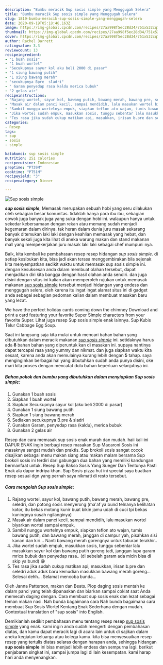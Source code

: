 ```yaml
---
description: "Bumbu meracik Sup sosis simple yang Menggugah Selera"
title: "Bumbu meracik Sup sosis simple yang Menggugah Selera"
slug: 1819-bumbu-meracik-sup-sosis-simple-yang-menggugah-selera
date: 2020-09-19T05:18:48.163Z
image: https://img-global.cpcdn.com/recipes/27aa998f5ec28d34/751x532cq70/sup-sosis-simple-foto-resep-utama.jpg
thumbnail: https://img-global.cpcdn.com/recipes/27aa998f5ec28d34/751x532cq70/sup-sosis-simple-foto-resep-utama.jpg
cover: https://img-global.cpcdn.com/recipes/27aa998f5ec28d34/751x532cq70/sup-sosis-simple-foto-resep-utama.jpg
author: Rachel Barrett
ratingvalue: 3.3
reviewcount: 13
recipeingredient:
- "1 buah sosis"
- "1 buah wortel"
- "Secukupnya sayur kol aku beli 2000 di pasar"
- "1 siung bawang putih"
- "1 siung bawang merah"
- "secukupnya Bpre  sladri"
- " Garam penyedap rasa kaldu merica bubuk"
- "2 gelas air"
recipeinstructions:
- "Rajang wortel, sayur kol, bawang putih, bawang merah, bawang pre, seledri, dan potong sosis menyerong (ma&#39;af ya bund telnanya kelihatan kotor, itu bekas motong kunir buat bikin jamu udah di cuci tpi bekas kuningnya susah ngilanginya)"
- "Masak air dalam panci kecil, sampai mendidih, lalu masukan wortel biyarkan wortel sampai empuk,"
- "Sambil nunggu wortelnya empuk, siapkan teflon ato wajan, tumis bawang putih, dan bawang merah, janggan di campur yah, pisahkan sisi kanan dan kiri... Nanti bawang merah gorengnya untuk taburan terakhir.."
- "Jika wortel sudah empuk, masukkan sosis, tunggu sebentar lalu masukkan sayur kol dan bawang putih goreng tadi, janggan lupa garam mrica bubuk dan penyedap rasa.. (di sebelah garam ada micin bisa di skip ya bund) 😁"
- "Tes rasa jika sudah cukup matikan api, masukkan, irisan b.pre dan seledri aduk aduk baru kemudian masukkan bawang merah goreng... Selesai dehh... Selamat mencoba bunda..."
categories:
- Resep
tags:
- sup
- sosis
- simple

katakunci: sup sosis simple 
nutrition: 251 calories
recipecuisine: Indonesian
preptime: "PT39M"
cooktime: "PT51M"
recipeyield: "3"
recipecategory: Dinner

---
```



![Sup sosis simple](https://img-global.cpcdn.com/recipes/27aa998f5ec28d34/751x532cq70/sup-sosis-simple-foto-resep-utama.jpg)

<b><i>sup sosis simple</i></b>, Memasak merupakan sebuah hobi yang seru dilakukan oleh sebagian besar komunitas. tidaklah hanya para ibu ibu, sebagian cowok juga banyak juga yang suka dengan hobi ini. walaupun hanya untuk sekedar kebersamaan dengan rekan atau memang sudah menjadi kegemaran dalam dirinya. tak heran dalam dunia juru masak sekarang banyak ditemukan laki laki dengan keahlian memasak yang hebat, dan banyak sekali juga kita lihat di aneka warung makan dan stand makanan mall yang mempekerjakan juru masak laki laki sebagai chef mumpuni nya.

Baik, kita kembali ke pembahasan resep resep hidangan <i>sup sosis simple</i>. di setiap kesibukan kita, bisa jadi akan terasa menggembirakan bila sejenak kita menyempatkan sedikit waktu untuk memasak sup sosis simple ini. dengan kesuksesan anda dalam membuat olahan tersebut, dapat menjadikan diri kita bangga dengan hasil olahan anda sendiri. dan juga disini dengan situs ini kalian akan memperoleh rujukan untuk memasak makanan <u>sup sosis simple</u> tersebut menjadi hidangan yang endess dan menggugah selera, oleh karena itu ingat ingat alamat situs ini di gadget anda sebagai sebagian pedoman kalian dalam membuat masakan baru yang lezat.

We have the perfect holiday cards coming down the chimney Download and print a card featuring your favorite Super Simple characters from your favorite Super. Lihat juga resep Sup sosis simple enak lainnya. Sup Kubis Telur Cabbage Egg Soup.


Saat ini langsung saja kita mulai untuk mencari bahan bahan yang dibutuhkan dalam meracik makanan <u><i>sup sosis simple</i></u> ini. setidaknya harus ada <b>8</b> bahan bahan yang diperuntuk kan di masakan ini. supaya nantinya dapat tercapai rasa yang yummy dan nikmat. dan juga siapkan waktu kita sesaat, karena anda akan memulainya kurang lebih dengan <b>5</b> tahap. saya menginginkan berbagai hal yang dibutuhkan sudah anda punya disini, oke mari kita proses dengan mencatat dulu bahan keperluan selanjutnya ini.

<!--inarticleads1-->

##### Bahan pokok dan bumbu yang dibutuhkan dalam menyiapkan Sup sosis simple:

1. Gunakan 1 buah sosis
1. Siapkan 1 buah wortel
1. Siapkan Secukupnya sayur kol (aku beli 2000 di pasar)
1. Gunakan 1 siung bawang putih
1. Siapkan 1 siung bawang merah
1. Sediakan secukupnya B.pre &amp; sladri
1. Gunakan  Garam, penyedap rasa (kaldu), merica bubuk
1. Gunakan 2 gelas air


Resep dan cara memasak sup sosis enak murah dan mudah. haii kali ini DAPUR ENAK ingin berbagi resep masakan Sup Macaroni Sosis ini masaknya sangat mudah dan praktis. Sup brokoli sosis sangat cocok disajikan sebagai menu makan siang atau makan malam bersama Sup brokoli sosis ini terdiri dari gabungan dua bahan yang memiliki kandungan bermanfaat untuk. Resep Sup Bakso Sosis Yang Sueger Dan Tentunya Pasti Enak ala dapur indriya khan. Sup Sosis pizza hut ini special saya buatkan resep sesuai dgn yang pernah saya nikmati di resto tersebut. 

<!--inarticleads2-->

##### Cara mengolah Sup sosis simple:

1. Rajang wortel, sayur kol, bawang putih, bawang merah, bawang pre, seledri, dan potong sosis menyerong (ma&#39;af ya bund telnanya kelihatan kotor, itu bekas motong kunir buat bikin jamu udah di cuci tpi bekas kuningnya susah ngilanginya)
1. Masak air dalam panci kecil, sampai mendidih, lalu masukan wortel biyarkan wortel sampai empuk,
1. Sambil nunggu wortelnya empuk, siapkan teflon ato wajan, tumis bawang putih, dan bawang merah, janggan di campur yah, pisahkan sisi kanan dan kiri... Nanti bawang merah gorengnya untuk taburan terakhir..
1. Jika wortel sudah empuk, masukkan sosis, tunggu sebentar lalu masukkan sayur kol dan bawang putih goreng tadi, janggan lupa garam mrica bubuk dan penyedap rasa.. (di sebelah garam ada micin bisa di skip ya bund) 😁
1. Tes rasa jika sudah cukup matikan api, masukkan, irisan b.pre dan seledri aduk aduk baru kemudian masukkan bawang merah goreng... Selesai dehh... Selamat mencoba bunda...


Oleh Janna Patterson, makan dan Beats. Plop daging sosis mentah ke dalam panci yang telah dipanaskan dan biarkan sampai coklat saat Anda memecah daging dengan. Cara membuat sup sosis enak dan lezat sebagai teman makan nasi. Nah bunda bagaimana cara Nah bunda bagaimana cara membuat Sup Sosis Wortel Kentang Enak Sederhana dengan mudah. Contextual translation of &#34;sup sosis&#34; into English. 

Demikianlah sedikit pembahasan menu tentang resep resep <u>sup sosis simple</u> yang enak. kami ingin anda sudah mengerti dengan pembahasan diatas, dan kamu dapat meracik lagi di acara lain untuk di sajikan dalam aneka kegiatan keluarga atau kolega kamu. kita bisa menyesuaikan resep resep yang tertulis diatas selaras dengan harapan anda, sehingga hidangan <b>sup sosis simple</b> ini bisa menjadi lebih endess dan sempurna lagi. berikut penjabaran singkat ini, sampai jumpa lagi di lain kesempatan. kami harap hari anda menyenangkan.
